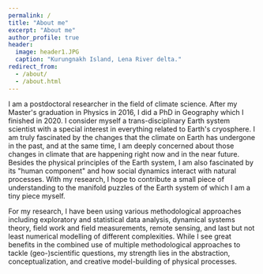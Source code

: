 ```yaml
---
permalink: /
title: "About me"
excerpt: "About me"
author_profile: true
header:
  image: header1.JPG
  caption: "Kurungnakh Island, Lena River delta."
redirect_from: 
  - /about/
  - /about.html
---
```


I am a postdoctoral researcher in the field of climate science. After my Master's graduation in Physics in 2016, I did a PhD in Geography which I finished in 2020. I consider myself a trans-disciplinary Earth system scientist with a special interest in everything related to Earth's cryosphere. I am truly fascinated by the changes that the climate on Earth has undergone in the past, and at the same time, I am deeply concerned about those changes in climate that are happening right now and in the near future. Besides the physical principles of the Earth system, I am also fascinated by its "human component" and how social dynamics interact with natural processes. With my research, I hope to contribute a small piece of understanding to the manifold puzzles of the Earth system of which I am a tiny piece myself.

For my research, I have been using various methodological approaches including exploratory and statistical data analysis, dynamical systems theory, field work and field measurements, remote sensing, and last but not least numerical modelling of different complexities. While I see great benefits in the combined use of multiple methodological approaches to tackle (geo-)scientific questions, my strength lies in the abstraction, conceptualization, and creative model-building of physical processes.

